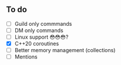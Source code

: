 ﻿## To do

- [ ] Guild only commmands
- [ ] DM only commands
- [ ] Linux support 😳😳😳?
- [x] C++20 coroutines
- [ ] Better memory management (collections)
- [ ] Mentions

